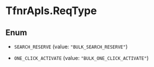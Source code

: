 # TfnrApIs.ReqType

## Enum


* `SEARCH_RESERVE` (value: `"BULK_SEARCH_RESERVE"`)

* `ONE_CLICK_ACTIVATE` (value: `"BULK_ONE_CLICK_ACTIVATE"`)


